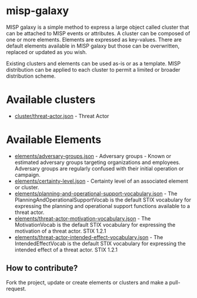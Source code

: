 # misp-galaxy

MISP galaxy is a simple method to express a large object called cluster that can be attached to MISP events or
attributes. A cluster can be composed of one or more elements. Elements are expressed as key-values. There
are default elements available in MISP galaxy but those can be overwritten, replaced or updated as you wish.

Existing clusters and elements can be used as-is or as a template. MISP distribution can be applied
to each cluster to permit a limited or broader distribution scheme.

# Available clusters

- [cluster/threat-actor.json](cluster/threat-actor.json) - Threat Actor

# Available Elements

- [elements/adversary-groups.json](elements/adversary-groups.json) - Adversary groups - Known or estimated adversary groups targeting organizations and employees. Adversary groups are regularly confused with their initial operation or campaign.
- [elements/certainty-level.json](elements/certainty-level.json) - Certainty level of an associated element or cluster.
- [elements/planning-and-operational-support-vocabulary.json](elements/planning-and-operational-support-vocabulary.json) - The PlanningAndOperationalSupportVocab is the default STIX vocabulary for expressing the planning and operational support functions available to a threat actor.
- [elements/threat-actor-motivation-vocabulary.json](elements/threat-actor-motivation-vocabulary.json) - The MotivationVocab is the default STIX vocabulary for expressing the motivation of a threat actor. STIX 1.2.1
- [elements/threat-actor-intended-effect-vocabulary.json](elements/threat-actor-intended-effect-vocabulary.json) - The IntendedEffectVocab is the default STIX vocabulary for expressing the intended effect of a threat actor. STIX 1.2.1

## How to contribute?

Fork the project, update or create elements or clusters and make a pull-request.

